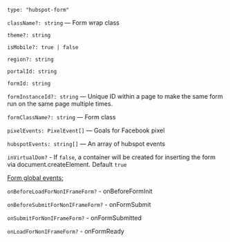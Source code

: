 `type: "hubspot-form"`

`className?: string` — Form wrap class

`theme?: string`

`isMobile?: true | false`

`region?: string`

`portalId: string`

`formId: string`

`formInstanceId?: string` — Unique ID within a page to make the same form run on the same page multiple times.

`formClassName?: string` — Form class

`pixelEvents: PixelEvent[]` — Goals for Facebook pixel

`hubspotEvents: string[]` — An array of hubspot events

`inVirtualDom?` - If `false`, a container will be created for inserting the form via document.createElement. Default `true`

[Form global events:](https://legacydocs.hubspot.com/global-form-events)

`onBeforeLoadForNonIFrameForm?` - onBeforeFormInit

`onBeforeSubmitForNonIFrameForm?` - onFormSubmit

`onSubmitForNonIFrameForm?` - onFormSubmitted

`onLoadForNonIFrameForm?` - onFormReady
